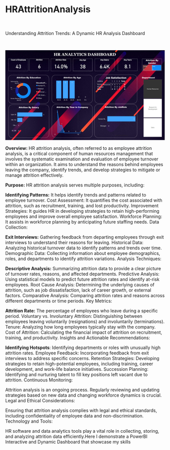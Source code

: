 # HRAttritionAnalysis
<br>
<p>Understanding Attrition Trends: A Dynamic HR Analysis Dashboard</p>
<br>

![Image Alt Text](img2.jpg)


**Overview:**
HR attrition analysis, often referred to as employee attrition analysis, is a critical component of human resources management that involves the systematic examination and evaluation of employee turnover within an organization. It aims to understand the reasons behind employees leaving the company, identify trends, and develop strategies to mitigate or manage attrition effectively.

**Purpose:**
HR attrition analysis serves multiple purposes, including:

**Identifying Patterns:** It helps identify trends and patterns related to employee turnover.
Cost Assessment: It quantifies the cost associated with attrition, such as recruitment, training, and lost productivity.
Improvement Strategies: It guides HR in developing strategies to retain high-performing employees and improve overall employee satisfaction.
Workforce Planning: It assists in workforce planning by anticipating future staffing needs.
Data Collection:

**Exit Interviews:** Gathering feedback from departing employees through exit interviews to understand their reasons for leaving.
Historical Data: Analyzing historical turnover data to identify patterns and trends over time.
Demographic Data: Collecting information about employee demographics, roles, and departments to identify attrition variations.
Analysis Techniques:

**Descriptive Analysis:** Summarizing attrition data to provide a clear picture of turnover rates, reasons, and affected departments.
Predictive Analysis: Using statistical models to predict future attrition rates and identify at-risk employees.
Root Cause Analysis: Determining the underlying causes of attrition, such as job dissatisfaction, lack of career growth, or external factors.
Comparative Analysis: Comparing attrition rates and reasons across different departments or time periods.
Key Metrics:

**Attrition Rate:** The percentage of employees who leave during a specific period.
Voluntary vs. Involuntary Attrition: Distinguishing between employees leaving voluntarily (resignations) and involuntarily (terminations).
Tenure: Analyzing how long employees typically stay with the company.
Cost of Attrition: Calculating the financial impact of attrition on recruitment, training, and productivity.
Insights and Actionable Recommendations:

**Identifying Hotspots**: Identifying departments or roles with unusually high attrition rates.
Employee Feedback: Incorporating feedback from exit interviews to address specific concerns.
Retention Strategies: Developing strategies to retain high-potential employees, including training, career development, and work-life balance initiatives.
Succession Planning: Identifying and nurturing talent to fill key positions left vacant due to attrition.
Continuous Monitoring:

Attrition analysis is an ongoing process. Regularly reviewing and updating strategies based on new data and changing workforce dynamics is crucial.
Legal and Ethical Considerations:

Ensuring that attrition analysis complies with legal and ethical standards, including confidentiality of employee data and non-discrimination.
Technology and Tools:

HR software and data analytics tools play a vital role in collecting, storing, and analyzing attrition data efficiently.Here I demonstrate a PowerBI Interactive and Dynamic Dashboard that showcase my skills 
